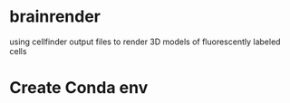 # brainrender
using cellfinder output files to render 3D models of fluorescently labeled cells 

# Create Conda env 
